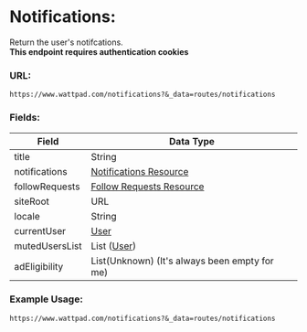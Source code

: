 # Notifications:

Return the user's notifcations. \
**This endpoint requires authentication cookies**

### URL:

`https://www.wattpad.com/notifications?&_data=routes/notifications`

### Fields:

| Field | Data Type |
| - | - |
| title | String |
| notifications | [Notifications Resource](../Data_Types/Notifications_Resouce.md)
| followRequests | [Follow Requests Resource](../Data_Types/Follow_Requests_Resource.md) |
| siteRoot | URL |
| locale | String |
| currentUser | [User](../Data_Types/User.md) |
| mutedUsersList | List ([User](../Data_Types/User.md)) |
| adEligibility	 | List(Unknown) (It's always been empty for me) |

### Example Usage:

`https://www.wattpad.com/notifications?&_data=routes/notifications`